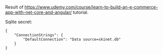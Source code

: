 Result of https://www.udemy.com/course/learn-to-build-an-e-commerce-app-with-net-core-and-angular/ tutorial.

Sqlite secret:

    {
        "ConnectionStrings": {
            "DefaultConnection": "Data source=skinet.db"
        }
    }